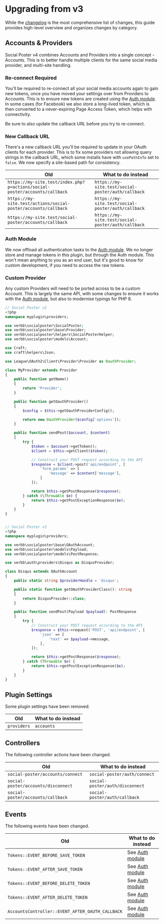 # Upgrading from v3
While the [changelog](https://github.com/verbb/social-poster/blob/craft-4/CHANGELOG.md) is the most comprehensive list of changes, this guide provides high-level overview and organizes changes by category.

## Accounts & Providers
Social Poster v4 combines Accounts and Providers into a single concept - Accounts. This is to better handle multiple clients for the same social media provider, and multi-site handling.

### Re-connect Required
You'll be required to re-connect all your social media accounts again to gain new tokens, once you have moved your settings over from Providers to Accounts. This is to ensure new tokens are created using the [Auth module](https://github.com/verbb/auth). In some cases (for Facebook) we also store a long-lived token, which is then converted to a never-expiring Page Access Token, which helps with connectivity.

Be sure to also update the callback URL before you try to re-connect.

### New Callback URL
There's a new callback URL you'll be required to update in your OAuth clients for each provider. This is to fix some providers not allowing query strings in the callback URL, which some installs have with `usePathInfo` set to `false`. We now specify a site-based path for consistency.

Old | What to do instead
--- | ---
| `https://my-site.test/index.php?p=actions/social-poster/accounts/callback` | `https://my-site.test/social-poster/auth/callback`
| `https://my-site.test/actions/social-poster/accounts/callback` | `https://my-site.test/social-poster/auth/callback`
| `https://my-site.test/social-poster/accounts/callback` | `https://my-site.test/social-poster/auth/callback`

### Auth Module
We now offload all authentication tasks to the [Auth module](https://github.com/verbb/auth). We no longer store and manage tokens in this plugin, but through the Auth module. This won't mean anything to you as an end user, but it's good to know for custom development, if you need to access the raw tokens.

### Custom Provider
Any custom Providers will need to be ported across to be a custom Account. This is largely the same API, with some changes to ensure it works with the [Auth module](https://github.com/verbb/auth), but also to modernise typings for PHP 8.

```php
// Social Poster v2
<?php
namespace myplugin\providers;

use verbb\socialposter\SocialPoster;
use verbb\socialposter\base\Provider;
use verbb\socialposter\helpers\SocialPosterHelper;
use verbb\socialposter\models\Account;

use Craft;
use craft\helpers\Json;

use League\OAuth2\Client\Provider\Provider as OauthProvider;

class MyProvider extends Provider
{
    public function getName()
    {
        return 'Provider';
    }

    public function getOauthProvider()
    {
        $config = $this->getOauthProviderConfig();

        return new OauthProvider($config['options']);
    }

    public function sendPost($account, $content)
    {
        try {
            $token = $account->getToken();
            $client = $this->getClient($token);

            // Construct your POST request according to the API
            $response = $client->post('api/endpoint', [
                'form_params' => [
                    'message' => $content['message'],
                ]
            ]);

            return $this->getPostResponse($response);
        } catch (\Throwable $e) {
            return $this->getPostExceptionResponse($e);
        }
    }
}


// Social Poster v3
<?php
namespace myplugin\providers;

use verbb\socialposter\base\OAuthAccount;
use verbb\socialposter\models\Payload;
use verbb\socialposter\models\PostResponse;

use verbb\auth\providers\Disqus as DisqusProvider;

class Disqus extends OAuthAccount
{
    public static string $providerHandle = 'disqus';

    public static function getOAuthProviderClass(): string
    {
        return DisqusProvider::class;
    }

    public function sendPost(Payload $payload): PostResponse
    {
        try {
            // Construct your POST request according to the API
            $response = $this->request('POST', 'api/endpoint', [
                'json' => [
                    'text' => $payload->message,
                ],
            ]);

            return $this->getPostResponse($response);
        } catch (Throwable $e) {
            return $this->getPostExceptionResponse($e);
        }
    }
}
```


## Plugin Settings
Some plugin settings have been removed.

Old | What to do instead
--- | ---
| `providers` | `accounts`


## Controllers
The following controller actions have been changed.

Old | What to do instead
--- | ---
| `social-poster/accounts/connect` | `social-poster/auth/connect`
| `social-poster/accounts/disconnect` | `social-poster/auth/disconnect`
| `social-poster/accounts/callback` | `social-poster/auth/callback`


## Events
The following events have been changed.

Old | What to do instead
--- | ---
| `Tokens::EVENT_BEFORE_SAVE_TOKEN` | See [Auth module](https://github.com/verbb/auth)
| `Tokens::EVENT_AFTER_SAVE_TOKEN` | See [Auth module](https://github.com/verbb/auth)
| `Tokens::EVENT_BEFORE_DELETE_TOKEN` | See [Auth module](https://github.com/verbb/auth)
| `Tokens::EVENT_AFTER_DELETE_TOKEN` | See [Auth module](https://github.com/verbb/auth)
| `AccountsController::EVENT_AFTER_OAUTH_CALLBACK` | See [Auth module](https://github.com/verbb/auth)

